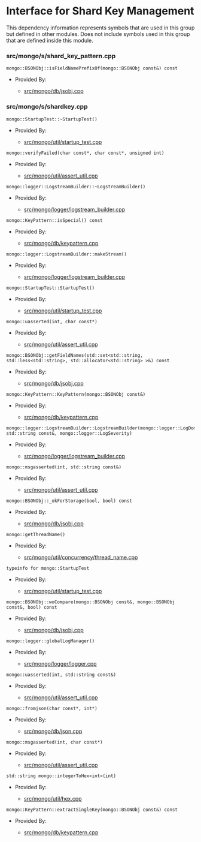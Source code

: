 
# Interface for Shard Key Management
This dependency information represents symbols that are used in this group but defined in other modules.  Does not include symbols used in this group that are defined inside this module.

### src/mongo/s/shard\_key\_pattern.cpp

<div></div>

    mongo::BSONObj::isFieldNamePrefixOf(mongo::BSONObj const&) const

- Provided By:

    - [src/mongo/db/jsobj.cpp](../../../../bson/bson)

### src/mongo/s/shardkey.cpp

<div></div>

    mongo::StartupTest::~StartupTest()

- Provided By:

    - [src/mongo/util/startup\_test.cpp](../../../../utilities/utilities)

<div></div>

    mongo::verifyFailed(char const*, char const*, unsigned int)

- Provided By:

    - [src/mongo/util/assert\_util.cpp](../../../../utilities/utilities)

<div></div>

    mongo::logger::LogstreamBuilder::~LogstreamBuilder()

- Provided By:

    - [src/mongo/logger/logstream\_builder.cpp](../../../../process\_management/logging\_system)

<div></div>

    mongo::KeyPattern::isSpecial() const

- Provided By:

    - [src/mongo/db/keypattern.cpp](../../../../queries/indexing)

<div></div>

    mongo::logger::LogstreamBuilder::makeStream()

- Provided By:

    - [src/mongo/logger/logstream\_builder.cpp](../../../../process\_management/logging\_system)

<div></div>

    mongo::StartupTest::StartupTest()

- Provided By:

    - [src/mongo/util/startup\_test.cpp](../../../../utilities/utilities)

<div></div>

    mongo::uasserted(int, char const*)

- Provided By:

    - [src/mongo/util/assert\_util.cpp](../../../../utilities/utilities)

<div></div>

    mongo::BSONObj::getFieldNames(std::set<std::string, std::less<std::string>, std::allocator<std::string> >&) const

- Provided By:

    - [src/mongo/db/jsobj.cpp](../../../../bson/bson)

<div></div>

    mongo::KeyPattern::KeyPattern(mongo::BSONObj const&)

- Provided By:

    - [src/mongo/db/keypattern.cpp](../../../../queries/indexing)

<div></div>

    mongo::logger::LogstreamBuilder::LogstreamBuilder(mongo::logger::LogDomain<mongo::logger::MessageEventEphemeral>*, std::string const&, mongo::logger::LogSeverity)

- Provided By:

    - [src/mongo/logger/logstream\_builder.cpp](../../../../process\_management/logging\_system)

<div></div>

    mongo::msgasserted(int, std::string const&)

- Provided By:

    - [src/mongo/util/assert\_util.cpp](../../../../utilities/utilities)

<div></div>

    mongo::BSONObj::_okForStorage(bool, bool) const

- Provided By:

    - [src/mongo/db/jsobj.cpp](../../../../bson/bson)

<div></div>

    mongo::getThreadName()

- Provided By:

    - [src/mongo/util/concurrency/thread\_name.cpp](../../../../utilities/utilities)

<div></div>

    typeinfo for mongo::StartupTest

- Provided By:

    - [src/mongo/util/startup\_test.cpp](../../../../utilities/utilities)

<div></div>

    mongo::BSONObj::woCompare(mongo::BSONObj const&, mongo::BSONObj const&, bool) const

- Provided By:

    - [src/mongo/db/jsobj.cpp](../../../../bson/bson)

<div></div>

    mongo::logger::globalLogManager()

- Provided By:

    - [src/mongo/logger/logger.cpp](../../../../process\_management/logging\_system)

<div></div>

    mongo::uasserted(int, std::string const&)

- Provided By:

    - [src/mongo/util/assert\_util.cpp](../../../../utilities/utilities)

<div></div>

    mongo::fromjson(char const*, int*)

- Provided By:

    - [src/mongo/db/json.cpp](../../../../bson/bson)

<div></div>

    mongo::msgasserted(int, char const*)

- Provided By:

    - [src/mongo/util/assert\_util.cpp](../../../../utilities/utilities)

<div></div>

    std::string mongo::integerToHex<int>(int)

- Provided By:

    - [src/mongo/util/hex.cpp](../../../../utilities/utilities)

<div></div>

    mongo::KeyPattern::extractSingleKey(mongo::BSONObj const&) const

- Provided By:

    - [src/mongo/db/keypattern.cpp](../../../../queries/indexing)
